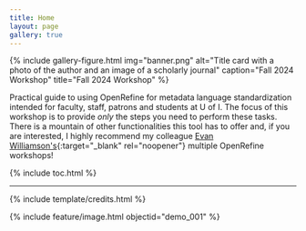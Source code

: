 ```yaml
---
title: Home
layout: page
gallery: true
---
```


{% include gallery-figure.html img="banner.png" alt="Title card with a photo of the author and an image of a scholarly journal" caption="Fall 2024 Workshop" title="Fall 2024 Workshop" %}

Practical guide to using OpenRefine for metadata language standardization intended for faculty, staff, patrons and students at U of I. The focus of this workshop is to provide *only* the steps you need to perform these tasks. There is a mountain of other functionalities this tool has to offer and, if you are interested, I highly recommend my colleague [Evan Williamson's](https://evanwill.github.io/){:target="_blank" rel="noopener"} multiple OpenRefine workshops!

{% include toc.html %}

------

{% include template/credits.html %}

{% include feature/image.html objectid="demo_001" %}
